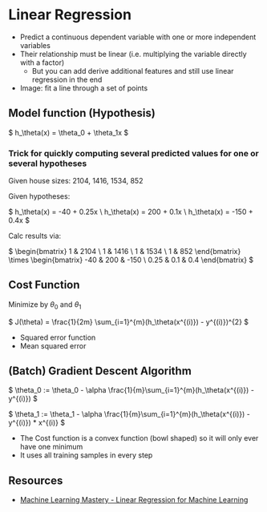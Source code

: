 
# Linear Regression

- Predict a continuous dependent variable with one or more independent variables
- Their relationship must be linear (i.e. multiplying the variable directly with a factor)
  - But you can add derive additional features and still use linear regression in the end
- Image: fit a line through a set of points

## Model function (Hypothesis)
$
h_\theta(x) = \theta_0 + \theta_1x
$

### Trick for quickly computing several predicted values for one or several hypotheses
Given house sizes: 2104, 1416, 1534, 852

Given hypotheses:

$
h_\theta(x) = -40 + 0.25x \\
h_\theta(x) = 200 + 0.1x \\
h_\theta(x) = -150 + 0.4x
$

Calc results via:

$
\begin{bmatrix}
1 & 2104 \\
1 & 1416 \\
1 & 1534 \\
1 & 852
\end{bmatrix}
\times
\begin{bmatrix}
-40 & 200 & -150 \\
0.25 & 0.1 & 0.4
\end{bmatrix}
$

## Cost Function
Minimize by $\theta_0$ and $\theta_1$

$
J(\theta) = \frac{1}{2m} \sum_{i=1}^{m}(h_\theta(x^{(i)}) - y^{(i)})^{2}
$

- Squared error function
- Mean squared error

## (Batch) Gradient Descent Algorithm

$
\theta_0 := \theta_0  - \alpha \frac{1}{m}\sum_{i=1}^{m}(h_\theta(x^{(i)})  - y^{(i)})
$

$
\theta_1 := \theta_1  - \alpha \frac{1}{m}\sum_{i=1}^{m}(h_\theta(x^{(i)})  - y^{(i)}) * x^{(i)}
$

- The Cost function is a convex function (bowl shaped) so it will only ever have one minimum
- It uses all training samples in every step

## Resources
- [Machine Learning Mastery - Linear Regression for Machine Learning](https://machinelearningmastery.com/linear-regression-for-machine-learning/)

